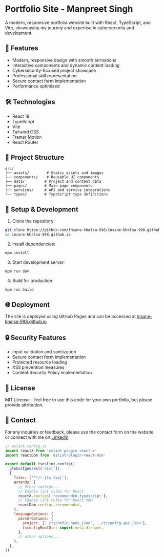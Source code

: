# Portfolio Site - Manpreet Singh

A modern, responsive portfolio website built with React, TypeScript, and Vite, showcasing my journey and expertise in cybersecurity and development.

## 🚀 Features

- Modern, responsive design with smooth animations
- Interactive components and dynamic content loading
- Cybersecurity-focused project showcase
- Professional skill representation
- Secure contact form implementation
- Performance optimized

## 🛠️ Technologies

- React 18
- TypeScript
- Vite
- Tailwind CSS
- Framer Motion
- React Router

## 📂 Project Structure

```
src/
├── assets/        # Static assets and images
├── components/    # Reusable UI components
├── data/         # Project and content data
├── pages/        # Main page components
├── services/     # API and service integrations
└── types/        # TypeScript type definitions
```

## 🔧 Setup & Development

1. Clone the repository:
```bash
git clone https://github.com/Insane-khalsa-998/insane-khalsa-998.github.io.git
cd insane-khalsa-998.github.io
```

2. Install dependencies:
```bash
npm install
```

3. Start development server:
```bash
npm run dev
```

4. Build for production:
```bash
npm run build
```

## 🌐 Deployment

The site is deployed using GitHub Pages and can be accessed at [insane-khalsa-998.github.io](https://insane-khalsa-998.github.io)

## 🔒 Security Features

- Input validation and sanitization
- Secure contact form implementation
- Protected resource loading
- XSS prevention measures
- Content Security Policy implementation

## 📝 License

MIT License - feel free to use this code for your own portfolio, but please provide attribution.

## 📧 Contact

For any inquiries or feedback, please use the contact form on the website or connect with me on [LinkedIn](https://www.linkedin.com/in/manpreet-singh-263548221/)

```js
// eslint.config.js
import reactX from 'eslint-plugin-react-x'
import reactDom from 'eslint-plugin-react-dom'

export default tseslint.config([
  globalIgnores(['dist']),
  {
    files: ['**/*.{ts,tsx}'],
    extends: [
      // Other configs...
      // Enable lint rules for React
      reactX.configs['recommended-typescript'],
      // Enable lint rules for React DOM
      reactDom.configs.recommended,
    ],
    languageOptions: {
      parserOptions: {
        project: ['./tsconfig.node.json', './tsconfig.app.json'],
        tsconfigRootDir: import.meta.dirname,
      },
      // other options...
    },
  },
])
```
